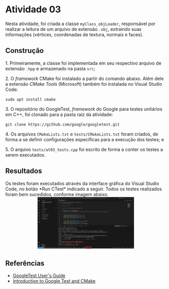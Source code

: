 <h1>Atividade 03</h1>

Nesta atividade, foi criada a classe `myClass_objLoader`, responsável por realizar a leitura de um arquivo de extensão `.obj`, extraindo suas informações (vértices, coordenadas de textura, normais e faces).

<h2>Construção</h2>

1\. Primeiramente, a classe foi implementada em seu respectivo arquivo de extensão `.hpp` e armazenado na pasta `src`;

2\. O *framework* CMake foi instalado a partir do comando abaixo. Além dele a extensão *CMake Tools* (Microsoft) também foi instalada no Visual Studio Code:

```
sudo apt install cmake
```

3\. O repositório do GoogleTest, *framework* do Google para testes unitários em C++, foi clonado para a pasta raiz da atividade:

```
git clone https://github.com/google/googletest.git
```

4\. Os arquivos `CMakeLists.txt` e `tests/CMakeLists.txt` foram criados, de forma a se definir configurações específicas para a execução dos testes; e

5\. O arquivo `tests/at03_tests.cpp` foi escrito de forma a conter os testes a serem executados.

<h2>Resultados</h2>
Os testes foram executados através da interface gráfica do Visual Studio Code, no botão *Run CTest* indicado a seguir. Todos os testes realizados foram bem sucedidos, conforme imagem abaixo.
<div align="center">
  <img src="/Atividade03/images/expectedOutput.png" width="60%">
</div>

<h2>Referências</h2>

* [GoogleTest User's Guide](http://google.github.io/googletest/reference/assertions.html)
* [Introduction to Google Test and CMake](https://www.youtube.com/watch?v=Lp1ifh9TuFI)
